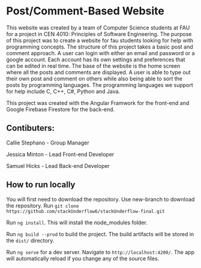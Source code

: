 # Post/Comment-Based Website
This website was created by a team of Computer Science students at FAU for a project in CEN 4010: Principles of Software Engineering. The purpose of this project was to create a website for fau students looking for help with programming concepts. The structure of this project takes a basic post and comment approach. A user can login with either an email and password or a google account. Each account has its own settings and preferences that can be edited in real time. The base of the website is the home screen where all the posts and comments are displayed. A user is able to type out their own post and comment on others while also being able to sort the posts by programming languages. The programming languages we support for help include C, C++, C#, Python and Java.

This project was created with the Angular Framwork for the front-end and Google Firebase Firestore for the back-end.

## Contibuters:

Callie Stephano - Group Manager

Jessica Minton - Lead Front-end Developer

Samuel Hicks - Lead Back-end Developer

## How to run locally

You will first need to download the repository. Use new-branch to download the repository.
Run `git clone https://github.com/stackUnderflow6/stackUnderflow-final.git`

Run `ng install`. This will install the node_modules folder.

Run `ng build --prod` to build the project. The build artifacts will be stored in the `dist/` directory.

Run `ng serve` for a dev server. Navigate to `http://localhost:4200/`. The app will automatically reload if you change any of the source files.
